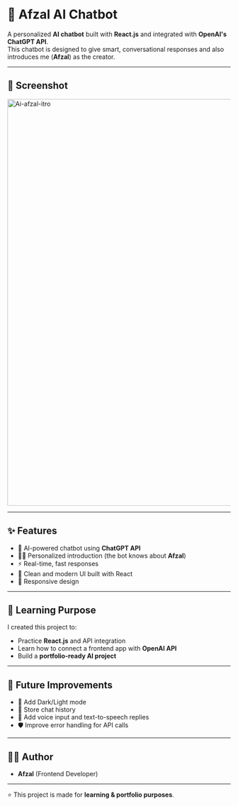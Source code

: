 # 🤖 Afzal AI Chatbot

A personalized **AI chatbot** built with **React.js** and integrated with **OpenAI's ChatGPT API**.  
This chatbot is designed to give smart, conversational responses and also introduces me (**Afzal**) as the creator.

---

## 📸 Screenshot

<img width="1915" height="917" alt="Ai-afzal-itro" src="https://github.com/user-attachments/assets/a61f79d1-ed7f-4834-a0d1-de33245a2165" />

---

## ✨ Features
- 💬 AI-powered chatbot using **ChatGPT API**  
- 👨‍💻 Personalized introduction (the bot knows about **Afzal**)  
- ⚡ Real-time, fast responses  
- 🎨 Clean and modern UI built with React  
- 📱 Responsive design  

---

## 🎯 Learning Purpose
I created this project to:
- Practice **React.js** and API integration  
- Learn how to connect a frontend app with **OpenAI API**  
- Build a **portfolio-ready AI project**  

---

## 🚀 Future Improvements
- 🌙 Add Dark/Light mode  
- 📂 Store chat history  
- 🎤 Add voice input and text-to-speech replies  
- 🛡️ Improve error handling for API calls  

---

## 👨‍💻 Author
- **Afzal** (Frontend Developer)  
  

---
⭐ This project is made for **learning & portfolio purposes**.
